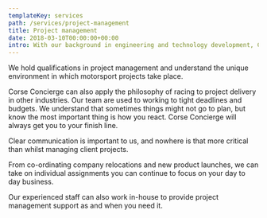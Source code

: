 ```yaml
---
templateKey: services
path: /services/project-management
title: Project management
date: 2018-03-10T00:00:00+00:00
intro: With our background in engineering and technology development, Corse Concierge are capable of overseeing both technical and commercial programmes.
---
```


We hold qualifications in project management and understand the unique environment in which motorsport projects take place.

Corse Concierge can also apply the philosophy of racing to project delivery in other industries. Our team are used to working to tight deadlines and budgets. We understand that sometimes things might not go to plan, but know the most important thing is how you react. Corse Concierge will always get you to your finish line.

Clear communication is important to us, and nowhere is that more critical than whilst managing client projects.

From co-ordinating company relocations and new product launches, we can take on individual assignments you can continue to focus on your day to day business.

Our experienced staff can also work in-house to provide project management support as and when you need it.
